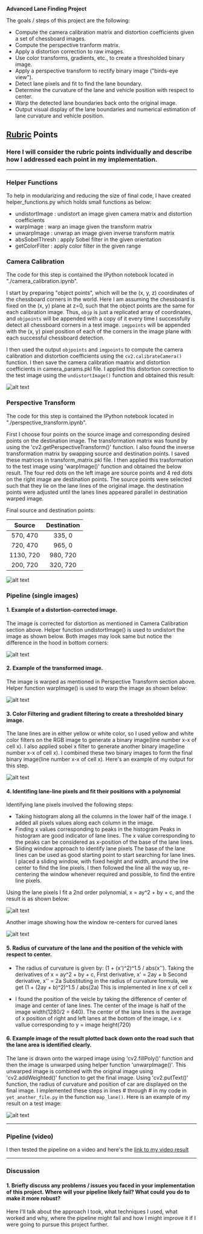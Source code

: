 **Advanced Lane Finding Project**

The goals / steps of this project are the following:

* Compute the camera calibration matrix and distortion coefficients given a set of chessboard images.
* Compute the perspective tranform matrix.
* Apply a distortion correction to raw images.
* Use color transforms, gradients, etc., to create a thresholded binary image.
* Apply a perspective transform to rectify binary image ("birds-eye view").
* Detect lane pixels and fit to find the lane boundary.
* Determine the curvature of the lane and vehicle position with respect to center.
* Warp the detected lane boundaries back onto the original image.
* Output visual display of the lane boundaries and numerical estimation of lane curvature and vehicle position.

[//]: # (Image References)

[image1]: ./results/undistorted.jpg "Undistorted"
[image2]: ./results/warped.jpg "Warped"
[image3]: ./results/undistorted_lane_image.jpg "Undistorted Lane Image"
[image4]: ./results/warped_lane_image.jpg "Warped Lane Image"
[image5]: ./results/lane_filter.jpg "Lane Filter"
[image6]: ./results/finding_lane_pixels_1.jpg "Finding Lane Pixels 1"
[image7]: ./results/finding_lane_pixels_2.jpg "Finding Lane Pixels 2"
[image8]: ./results/final_image.jpg "Final Image"
[video1]: ./project_video_output.mp4 "Video"

## [Rubric](https://review.udacity.com/#!/rubrics/571/view) Points

### Here I will consider the rubric points individually and describe how I addressed each point in my implementation.  

---
### Helper Functions

To help in modularizing and reducing the size of final code, I have created helper_functions.py which holds small functions as below:
* undistortImage : undistort an image given camera matrix and distortion coefficients
* warpImage : warp an image given the transform matrix
* unwarpImage : unwrap an image given inverse transform matrix
* absSobelThresh : apply Sobel filter in the given orientation
* getColorFilter : apply color filter in the given range

### Camera Calibration

The code for this step is contained the IPython notebook located in "./camera_calibration.ipynb".

I start by preparing "object points", which will be the (x, y, z) coordinates of the chessboard corners in the world. Here I am assuming the chessboard is fixed on the (x, y) plane at z=0, such that the object points are the same for each calibration image.  Thus, `objp` is just a replicated array of coordinates, and `objpoints` will be appended with a copy of it every time I successfully detect all chessboard corners in a test image.  `imgpoints` will be appended with the (x, y) pixel position of each of the corners in the image plane with each successful chessboard detection.  

I then used the output `objpoints` and `imgpoints` to compute the camera calibration and distortion coefficients using the `cv2.calibrateCamera()` function.  I then save the camera calibration maatrix and distortion coefficients in camera_params.pkl file. I applied this distortion correction to the test image using the `undistortImage()` function and obtained this result: 

![alt text][image1]

### Perspective Transform

The code for this step is contained the IPython notebook located in "./perspective_transform.ipynb".

First I choose four points on the source image and corresponding desired points on the destination image. The transformation matrix was found by using the 'cv2.getPerspectiveTransform()' function. I also found the inverse transformation matrix by swapping source and destination points. I saved these matrices in transform_matrix.pkl file. I then applied this trasformation to the test image using 'warpImage()' function and obtained the below result. The four red dots on the left image are source points and 4 red dots on the right image are destination points. The source points were selected such that they lie on the lane lines of the original image. the destination points were adjusted until the lanes lines appeared parallel in destination warped image. 

Final source and destination points:

| Source        | Destination   | 
|:-------------:|:-------------:| 
| 570, 470      | 335, 0        | 
| 720, 470      | 965, 0        |
| 1130, 720     | 980, 720      |
| 200, 720      | 320, 720      |

![alt text][image2]

### Pipeline (single images)

#### 1. Example of a distortion-corrected image.

The image is corrected for distortion as mentioned in  Camera Calibration section above. Helper function undistortImage() is used to undistort the image as shown below. Both images may look same but notice the difference in the hood in bottom corners:

![alt text][image3]

#### 2. Example of the transformed image.

The image is warped as mentioned in Perspective Transform section above. Helper function warpImage() is used to warp the image as shown below:

![alt text][image4]

#### 3. Color Filtering and gradient filtering to create a thresholded binary image.

The lane lines are in either yellow or white color, so I used yellow and white color filters on the RGB image to generate a binary image(line number x-x of cell x). I also applied sobel x filter to generate another binary image(line number x-x of cell x). I combined these two binary images to form the final binary image(line number x-x of cell x). Here's an example of my output for this step.

![alt text][image5]

#### 4. Identifing lane-line pixels and fit their positions with a polynomial

Identifying lane pixels involved the following steps:
* Taking histogram along all the columns in the lower half of the image.
  I added all pixels values along each column in the image. 
* Finding x values corresponding to peaks in the histogram
  Peaks in histogram are good indicator of lane lines. The x value corresponding to the peaks can be considered as x-position of the base of the lane lines.
* Sliding window approach to identify lane pixels
  The base of the lane lines can be used as good starting point to start searching for lane lines. I placed a sliding window, with fixed height and width, around the line center to find the line pixels. I then followed the line all the way up, re-centering the window whenever required and possible, to find the entire line pixels. 
  
Using the lane pixels I fit a 2nd order polynomial, x = ay^2 + by + c, and the result is as shown below:

![alt text][image6]

Another image showing how the window re-centers for curved lanes

![alt text][image7]

#### 5. Radius of curvature of the lane and the position of the vehicle with respect to center.

* The radius of curvature is given by: (1 + (x')^2)^1.5 / abs(x''). Taking the derivatives of x = ay^2 + by + c, 
  First derivative, x' = 2ay + b
  Second derivative, x'' = 2a
  Substituting in the radius of curvature formula, we get (1 + (2ay + b)^2)^1.5 / abs(2a)
  This is implemented in line x of cell x

* I found the position of the veicle by taking the difference of center of image and center of lane lines. The center of the image is half of the image width(1280/2 = 640). The center of the lane lines is the average of x position of right and left lanes at the bottom of the image, i.e x vallue corresponding to y = image height(720)

#### 6. Example image of the result plotted back down onto the road such that the lane area is identified clearly.

The lane is drawn onto the warped image using 'cv2.fillPoly()' function and then the image is unwarped using helper function 'unwarpImage()'. This unwarped image is combined with the original image using 'cv2.addWeighted()' function to get the final image. Using 'cv2.putText()' function, the radius of curvature and position of car are displayed on the final image. I implemented these steps in lines # through # in my code in `yet_another_file.py` in the function `map_lane()`.  Here is an example of my result on a test image:

![alt text][image8]

---

### Pipeline (video)

I then tested the pipeline on a video and here's the [link to my video result](./project_video_output.mp4)

---

### Discussion

#### 1. Briefly discuss any problems / issues you faced in your implementation of this project.  Where will your pipeline likely fail?  What could you do to make it more robust?

Here I'll talk about the approach I took, what techniques I used, what worked and why, where the pipeline might fail and how I might improve it if I were going to pursue this project further.  
